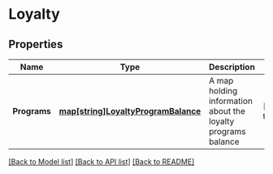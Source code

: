 # Loyalty

## Properties
Name | Type | Description | Notes
------------ | ------------- | ------------- | -------------
**Programs** | [**map[string]LoyaltyProgramBalance**](LoyaltyProgramBalance.md) | A map holding information about the loyalty programs balance | [default to null]

[[Back to Model list]](../README.md#documentation-for-models) [[Back to API list]](../README.md#documentation-for-api-endpoints) [[Back to README]](../README.md)



